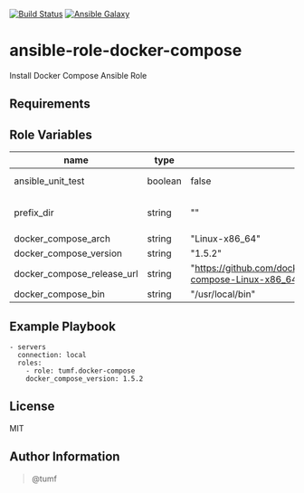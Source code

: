 [![Build Status](https://travis-ci.org/tumf/ansible-role-docker-compose.svg?branch=master)](https://travis-ci.org/tumf/ansible-role-docker-compose)
[![Ansible Galaxy](http://img.shields.io/badge/ansible--galaxy-docker--compose-blue.svg)](https://galaxy.ansible.com/list#/roles/6754)

ansible-role-docker-compose
===========================

Install Docker Compose Ansible Role

Requirements
------------


Role Variables
--------------

|name|type|default|description
|----|----|-------|-----------
|ansible_unit_test|boolean|false|unit testing?
|prefix_dir|string|""|prefix directory for testing
|docker_compose_arch|string|"Linux-x86_64"|
|docker_compose_version|string|"1.5.2"|
|docker_compose_release_url|string|"https://github.com/docker/compose/releases/download/1.5.2/docker-compose-Linux-x86_64"|
|docker_compose_bin|string|"/usr/local/bin"|install path


Example Playbook
----------------

    - servers
      connection: local
      roles:
        - role: tumf.docker-compose
        docker_compose_version: 1.5.2

License
-------

MIT

Author Information
------------------

> @tumf
